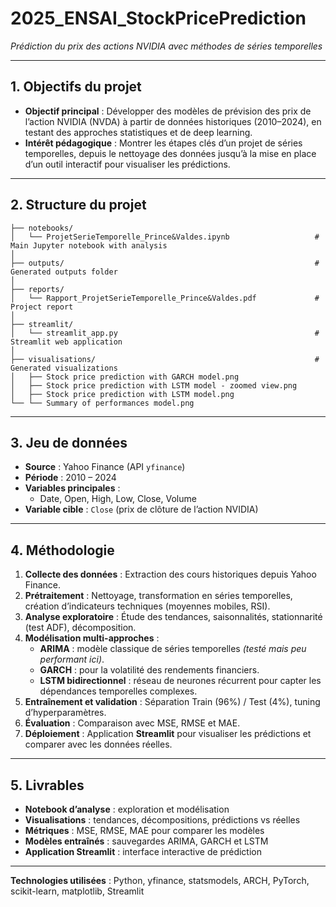 # 2025_ENSAI_StockPricePrediction  
*Prédiction du prix des actions NVIDIA avec méthodes de séries temporelles*

---

## 1. Objectifs du projet
- **Objectif principal** : Développer des modèles de prévision des prix de l’action NVIDIA (NVDA) à partir de données historiques (2010–2024), en testant des approches statistiques et de deep learning.  
- **Intérêt pédagogique** : Montrer les étapes clés d’un projet de séries temporelles, depuis le nettoyage des données jusqu’à la mise en place d’un outil interactif pour visualiser les prédictions.

---

## 2. Structure du projet
```
├── notebooks/
│   └── ProjetSerieTemporelle_Prince&Valdes.ipynb                   # Main Jupyter notebook with analysis
│
├── outputs/                                                        # Generated outputs folder
│
├── reports/
│   └── Rapport_ProjetSerieTemporelle_Prince&Valdes.pdf             # Project report
│
├── streamlit/
│   └── streamlit_app.py                                            # Streamlit web application
│
├── visualisations/                                                 # Generated visualizations
│   ├── Stock price prediction with GARCH model.png
│   ├── Stock price prediction with LSTM model - zoomed view.png
│   ├── Stock price prediction with LSTM model.png
└── └── Summary of performances model.png
```


---

## 3. Jeu de données
- **Source** : Yahoo Finance (API `yfinance`)  
- **Période** : 2010 – 2024  
- **Variables principales** :  
  - Date, Open, High, Low, Close, Volume  
- **Variable cible** : `Close` (prix de clôture de l’action NVIDIA)

---

## 4. Méthodologie
1. **Collecte des données** : Extraction des cours historiques depuis Yahoo Finance.  
2. **Prétraitement** : Nettoyage, transformation en séries temporelles, création d’indicateurs techniques (moyennes mobiles, RSI).  
3. **Analyse exploratoire** : Étude des tendances, saisonnalités, stationnarité (test ADF), décomposition.  
4. **Modélisation multi-approches** :  
   - **ARIMA** : modèle classique de séries temporelles *(testé mais peu performant ici)*.  
   - **GARCH** : pour la volatilité des rendements financiers.  
   - **LSTM bidirectionnel** : réseau de neurones récurrent pour capter les dépendances temporelles complexes.  
5. **Entraînement et validation** : Séparation Train (96%) / Test (4%), tuning d’hyperparamètres.  
6. **Évaluation** : Comparaison avec MSE, RMSE et MAE.  
7. **Déploiement** : Application **Streamlit** pour visualiser les prédictions et comparer avec les données réelles.

---

## 5. Livrables
- **Notebook d’analyse** : exploration et modélisation  
- **Visualisations** : tendances, décompositions, prédictions vs réelles  
- **Métriques** : MSE, RMSE, MAE pour comparer les modèles  
- **Modèles entraînés** : sauvegardes ARIMA, GARCH et LSTM  
- **Application Streamlit** : interface interactive de prédiction  

---

**Technologies utilisées** : Python, yfinance, statsmodels, ARCH, PyTorch, scikit-learn, matplotlib, Streamlit  
